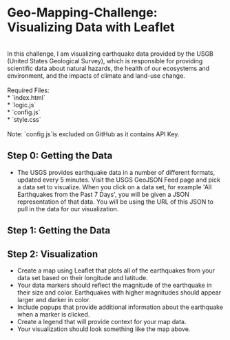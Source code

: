 # Geo-Mapping-Challenge: Visualizing Data with Leaflet
<br>
In this challenge, I am visualizing earthquake data provided by the USGB (United States Geological Survey), which is responsible for providing scientific data about natural hazards, the health of our ecosystems and environment, and the impacts of climate and land-use change.<br>
<br>
Required Files:<br>
* `index.html`<br>
* `logic.js`<br>
* `config.js`<br>
* `style.css`<br>
<br>
Note: `config.js`is excluded on GitHub as it contains API Key.<br>

## Step 0: Getting the Data<br>

* The USGS provides earthquake data in a number of different formats, updated every 5 minutes. Visit the USGS GeoJSON Feed page and pick a data set to visualize. When you click on a data set, for example 'All Earthquakes from the Past 7 Days', you will be given a JSON representation of that data. You will be using the URL of this JSON to pull in the data for our visualization.

## Step 1: Getting the Data<br>


## Step 2: Visualization<br>
* Create a map using Leaflet that plots all of the earthquakes from your data set based on their longitude and latitude.
* Your data markers should reflect the magnitude of the earthquake in their size and color. Earthquakes with higher magnitudes should appear larger and darker in color.
* Include popups that provide additional information about the earthquake when a marker is clicked.
* Create a legend that will provide context for your map data.
* Your visualization should look something like the map above.


